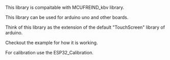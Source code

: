 This library is compaitable with MCUFREIND_kbv library.

This library can be used for arduino uno and other boards.

Think of this library as the extension of the default "TouchScreen" library of arduino.

Checkout the example for how it is working.

For calibration use the ESP32_Calibration.
